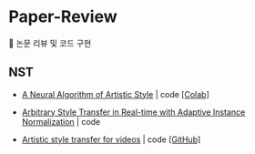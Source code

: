 # Paper-Review
:pencil: 논문 리뷰 및 코드 구현

## NST

+ [A Neural Algorithm of Artistic Style](https://arxiv.org/abs/1508.06576) | code [[Colab]](https://github.com/choiseoyoon0330/Paper-Review/blob/main/NST/A_Neural_Algorithm_of_Artistic_Style.ipynb)

+ [Arbitrary Style Transfer in Real-time with Adaptive Instance Normalization](https://arxiv.org/abs/1703.06868) | code

+ [Artistic style transfer for videos](https://arxiv.org/abs/1604.08610) | code [[GitHub]](https://github.com/choiseoyoon0330/NST_Video)


